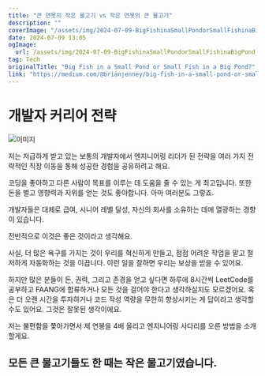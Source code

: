 ```yaml
---
title: "큰 연못의 작은 물고기 vs 작은 연못의 큰 물고기"
description: ""
coverImage: "/assets/img/2024-07-09-BigFishinaSmallPondorSmallFishinaBigPond_0.png"
date: 2024-07-09 13:05
ogImage:
  url: /assets/img/2024-07-09-BigFishinaSmallPondorSmallFishinaBigPond_0.png
tag: Tech
originalTitle: "Big Fish in a Small Pond or Small Fish in a Big Pond?"
link: "https://medium.com/@brianjenney/big-fish-in-a-small-pond-or-small-fish-in-a-big-pond-65cf09d2a799"
---
```


# 개발자 커리어 전략

![이미지](/assets/img/2024-07-09-BigFishinaSmallPondorSmallFishinaBigPond_0.png)

저는 저급하게 받고 있는 보통의 개발자에서 엔지니어링 리더가 된 전략을 여러 가지 전략적인 직장 이동을 통해 성공한 경험을 공유하려고 해요.

코딩을 좋아하고 다른 사람이 목표를 이루는 데 도움을 줄 수 있는 게 최고입니다. 또한 돈을 벌고 영향력과 지위를 얻는 것도 좋아합니다. 아마 여러분도 그렇죠.

<div class="content-ad"></div>

개발자들은 대체로 급여, 시니어 레벨 달성, 자신의 회사를 소유하는 데에 열광하는 경향이 있습니다.

전반적으로 이것은 좋은 것이라고 생각해요.

사실, 더 많은 욕구를 가지는 것이 우리를 혁신하게 만들고, 점점 어려운 작업을 맡고 철저하게 자동화하는 것을 이끕니다. 이런 일을 잘하면 우리는 보상을 받을 수 있어요.

하지만 많은 분들이 돈, 권력, 그리고 존경을 얻고 싶다면 하루에 8시간씩 LeetCode를 공부하고 FAANG에 합류하거나 모든 것을 걸어야 한다고 생각하실지도 모르겠어요. 혹은 더 오랜 시간을 투자하거나 코드 작성 역량을 무한히 향상시키는 게 답이라고 생각할 수도 있어요. 그것은 잘못된 생각이에요.

<div class="content-ad"></div>

저는 불편함을 쫓아가면서 제 연봉을 4배 올리고 엔지니어링 사다리를 오른 방법을 소개할게요.

## 모든 큰 물고기들도 한 때는 작은 물고기였습니다.
